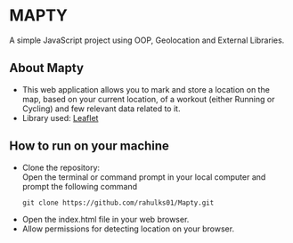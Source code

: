 # MAPTY
A simple JavaScript project using OOP, Geolocation and External Libraries. 

## About Mapty
- This web application allows you to mark and store a location on the map, based on your current location, of a workout (either Running or Cycling) and few relevant data related to it.<br>
- Library used: [Leaflet](https://leafletjs.com/)

## How to run on your machine
- Clone the repository:
  <br>Open the terminal or command prompt in your local computer and prompt the following command
  ```
  git clone https://github.com/rahulks01/Mapty.git
  ```
- Open the index.html file in your web browser.
- Allow permissions for detecting location on your browser.
